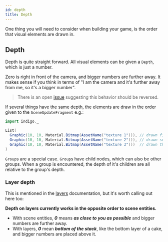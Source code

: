 ```yaml
---
id: depth
title: Depth
---
```


One thing you will need to consider when building your game, is the order that visual elements are drawn in.

## Depth

Depth is quite straight forward. All visual elements can be given a `Depth`, which is just a number.

Zero is right in front of the camera, and bigger numbers are further away. It makes sense if you think in terms of "I am the camera and it's further away from me, so it's a bigger number".

> There is an open [issue](https://github.com/PurpleKingdomGames/indigo/issues/223) suggesting this behavior should be reversed.

If several things have the same depth, the elements are draw in the order given to the `SceneUpdateFragment` e.g.:

```scala mdoc:silent
import indigo._

List(
  Graphic(10, 10, Material.Bitmap(AssetName("texture 1"))), // drawn first (on the bottom)
  Graphic(10, 10, Material.Bitmap(AssetName("texture 2"))), // drawn second (on top of graphic1)
  Graphic(10, 10, Material.Bitmap(AssetName("texture 3")))  // drawn third (drawn last on top of graphic2)
)
```

`Group`s are a special case. `Group`s have child nodes, which can also be other groups. When a group is encountered, the depth of it's children are all relative to the group's depth.

### Layer depth

This is mentioned in the [layers](layers.md) documentation, but it's worth calling out here too:

**Depth on layers currently works in the opposite order to scene entities.**

- With scene entities, ***0*** means ***as close to you as possible*** and bigger numbers are further away.
- With layers, ***0*** mean ***bottom of the stack***, like the bottom layer of a cake, and bigger numbers are placed above it.
